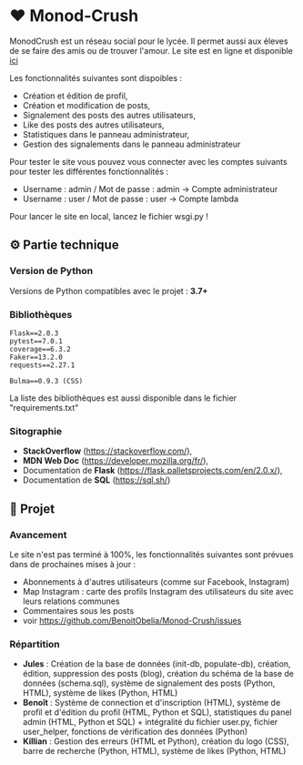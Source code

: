 # ❤️ Monod-Crush

MonodCrush est un réseau social pour le lycée. Il permet aussi aux éleves de se faire des amis ou de trouver l'amour.
Le site est en ligne et disponible [ici](https://monodcrush.fr)

Les fonctionnalités suivantes sont dispoibles : 
- Création et édition de profil,
- Création et modification de posts,
- Signalement des posts des autres utilisateurs,
- Like des posts des autres utilisateurs,
- Statistiques dans le panneau administrateur,
- Gestion des signalements dans le panneau administrateur

Pour tester le site vous pouvez vous connecter avec les comptes suivants pour tester les différentes fonctionnalités : 
- Username : admin / Mot de passe : admin -> Compte administrateur
- Username : user / Mot de passe : user -> Compte lambda

Pour lancer le site en local, lancez le fichier wsgi.py !

## ⚙️ Partie technique

### Version de Python
Versions de Python compatibles avec le projet : **3.7+**

### Bibliothèques
```
Flask==2.0.3
pytest==7.0.1
coverage==6.3.2
Faker==13.2.0
requests==2.27.1

Bulma==0.9.3 (CSS)
```
La liste des bibliothèques est aussi disponible dans le fichier "requirements.txt"

### Sitographie
- **StackOverflow** (https://stackoverflow.com/),
- **MDN Web Doc** (https://developer.mozilla.org/fr/),
- Documentation de **Flask** (https://flask.palletsprojects.com/en/2.0.x/),
- Documentation de **SQL** (https://sql.sh/)

## 🚩 Projet

### Avancement
Le site n'est pas terminé à 100%, les fonctionnalités suivantes sont prévues dans de prochaines mises à jour : 
- Abonnements à d'autres utilisateurs (comme sur Facebook, Instagram)
- Map Instagram : carte des profils Instagram des utilisateurs du site avec leurs relations communes
- Commentaires sous les posts
- voir https://github.com/BenoitObelia/Monod-Crush/issues

### Répartition
- **Jules** : Création de la base de données (init-db, populate-db), création, édition, suppression des posts (blog), création du schéma de la base de données (schema.sql), système de signalement des posts (Python, HTML), système de likes (Python, HTML)
- **Benoît** : Système de connection et d'inscription (HTML), système de profil et d'édition du profil (HTML, Python et SQL), statistiques du panel admin (HTML, Python et SQL) + intégralité du fichier user.py, fichier user_helper, fonctions de vérification des données (Python)
- **Killian** : Gestion des erreurs (HTML et Python), création du logo (CSS), barre de recherche (Python, HTML), système de likes (Python, HTML)
